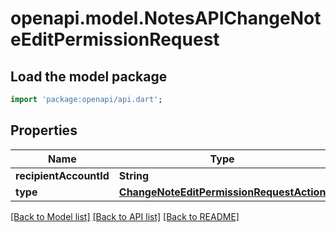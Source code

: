# openapi.model.NotesAPIChangeNoteEditPermissionRequest

## Load the model package
```dart
import 'package:openapi/api.dart';
```

## Properties
Name | Type | Description | Notes
------------ | ------------- | ------------- | -------------
**recipientAccountId** | **String** |  | 
**type** | [**ChangeNoteEditPermissionRequestAction**](ChangeNoteEditPermissionRequestAction.md) |  | [optional] 

[[Back to Model list]](../README.md#documentation-for-models) [[Back to API list]](../README.md#documentation-for-api-endpoints) [[Back to README]](../README.md)


